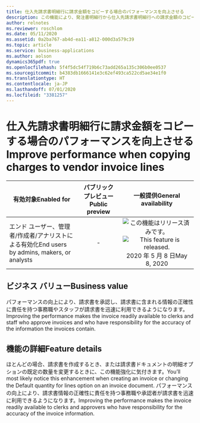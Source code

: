 ```yaml
---
title: 仕入先請求書明細行に請求金額をコピーする場合のパフォーマンスを向上させる
description: この機能により、発注書明細行から仕入先請求書明細行への請求金額のコピーが高速になります。
author: relnotes
ms.reviewer: roschlom
ms.date: 05/11/2020
ms.assetid: 0a2ba767-ab4d-ea11-a812-000d3a579c39
ms.topic: article
ms.service: business-applications
ms.author: aolson
dynamics365pdf: true
ms.openlocfilehash: 5f4f5dc54f719b6c73add265a135c306b0ee0537
ms.sourcegitcommit: b4383db1666141e3c62ef493ca522cd5ae34e1f0
ms.translationtype: HT
ms.contentlocale: ja-JP
ms.lasthandoff: 07/01/2020
ms.locfileid: "3381257"
---
```

# <a name="improve-performance-when-copying-charges-to-vendor-invoice-lines"></a><span data-ttu-id="5398b-103">仕入先請求書明細行に請求金額をコピーする場合のパフォーマンスを向上させる</span><span class="sxs-lookup"><span data-stu-id="5398b-103">Improve performance when copying charges to vendor invoice lines</span></span>


| <span data-ttu-id="5398b-104">有効対象</span><span class="sxs-lookup"><span data-stu-id="5398b-104">Enabled for</span></span>    |  <span data-ttu-id="5398b-105">パブリック プレビュー</span><span class="sxs-lookup"><span data-stu-id="5398b-105">Public preview</span></span> | <span data-ttu-id="5398b-106">一般提供</span><span class="sxs-lookup"><span data-stu-id="5398b-106">General availability</span></span> | 
| ---------- | :----------: |:----------: |
|<span data-ttu-id="5398b-107">エンド ユーザー、管理者/作成者/アナリストによる有効化</span><span class="sxs-lookup"><span data-stu-id="5398b-107">End users by admins, makers, or analysts</span></span>|-| <span data-ttu-id="5398b-108">![この機能はリリース済みです。](/dynamics365-release-plan/media/green-checkmark.png "この機能はリリース済みです。")</span><span class="sxs-lookup"><span data-stu-id="5398b-108">![This feature is released.](/dynamics365-release-plan/media/green-checkmark.png "This feature is released.")</span></span> <span data-ttu-id="5398b-109">2020 年 5 月 8 日</span><span class="sxs-lookup"><span data-stu-id="5398b-109">May 8, 2020</span></span>|


## <a name="business-value"></a><span data-ttu-id="5398b-110">ビジネス バリュー</span><span class="sxs-lookup"><span data-stu-id="5398b-110">Business value</span></span>
<!-- bv start -->
<span data-ttu-id="5398b-111">パフォーマンスの向上により、請求書を承認し、請求書に含まれる情報の正確性に責任を持つ事務職やスタッフが請求書を迅速に利用できるようになります。</span><span class="sxs-lookup"><span data-stu-id="5398b-111">Improving the performance makes the invoice readily available to clerks and staff who approve invoices and who have responsibility for the accuracy of the information the invoices contain.</span></span>
<!-- bv end -->



## <a name="feature-details"></a><span data-ttu-id="5398b-112">機能の詳細</span><span class="sxs-lookup"><span data-stu-id="5398b-112">Feature details</span></span>
<!--feature detail start -->
<span data-ttu-id="5398b-113">ほとんどの場合、請求書を作成するとき、または請求書ドキュメントの明細オプションの既定の数量を変更するときに、この機能強化に気付きます。</span><span class="sxs-lookup"><span data-stu-id="5398b-113">You’ll most likely notice this enhancement when creating an invoice or changing the Default quantity for lines option on an invoice document.</span></span> <span data-ttu-id="5398b-114">パフォーマンスの向上により、請求書情報の正確性に責任を持つ事務職や承認者が請求書を迅速に利用できるようになります。</span><span class="sxs-lookup"><span data-stu-id="5398b-114">Improving the performance makes the invoice readily available to clerks and approvers who have responsibility for the accuracy of the invoice information.</span></span>
<!--feature detail end -->









